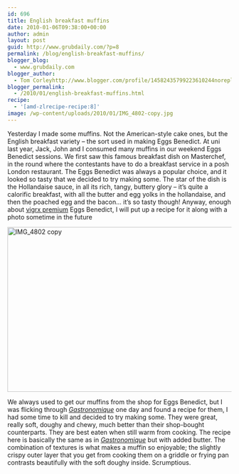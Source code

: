 ```yaml
---
id: 696
title: English breakfast muffins
date: 2010-01-06T09:38:00+00:00
author: admin
layout: post
guid: http://www.grubdaily.com/?p=8
permalink: /blog/english-breakfast-muffins/
blogger_blog:
  - www.grubdaily.com
blogger_author:
  - Tom Corleyhttp://www.blogger.com/profile/14582435799223610244noreply@blogger.com
blogger_permalink:
  - /2010/01/english-breakfast-muffins.html
recipe:
  - '[amd-zlrecipe-recipe:8]'
image: /wp-content/uploads/2010/01/IMG_4802-copy.jpg
---
```

Yesterday I made some muffins. Not the American-style cake ones, but the English breakfast variety &#8211; the sort used in making Eggs Benedict. At uni last year, Jack, John and I consumed many muffins in our weekend Eggs Benedict sessions. We first saw this famous breakfast dish on Masterchef, in the round where the contestants have to do a breakfast service in a posh London restaurant. The Eggs Benedict was always a popular choice, and it looked so tasty that we decided to try making some. The star of the dish is the Hollandaise sauce, in all its rich, tangy, buttery glory &#8211; it&#8217;s quite a calorific breakfast, with all the butter and egg yolks in the hollandaise, and then the poached egg and the bacon&#8230; it&#8217;s so tasty though! Anyway, enough about [vigrx premium](http://outletjacka.com/) Eggs Benedict, I will put up a recipe for it along with a photo sometime in the future

[<img src="http://www.grubdaily.com/wp-content/uploads/2010/01/IMG_4802-copy.jpg" alt="IMG_4802 copy" width="555" height="370" class="aligncenter size-full wp-image-1037" srcset="http://www.grubdaily.com/wp-content/uploads/2010/01/IMG_4802-copy.jpg 3456w, http://www.grubdaily.com/wp-content/uploads/2010/01/IMG_4802-copy-300x200.jpg 300w, http://www.grubdaily.com/wp-content/uploads/2010/01/IMG_4802-copy-1024x682.jpg 1024w" sizes="(max-width: 555px) 100vw, 555px" />](http://www.grubdaily.com/wp-content/uploads/2010/01/IMG_4802-copy.jpg)

We always used to get our muffins from the shop for Eggs Benedict, but I was flicking through _<a href="http://www.amazon.co.uk/gp/product/0600620425?ie=UTF8&tag=thegrubgrot-21&linkCode=as2&camp=1634&creative=6738&creativeASIN=0600620425" target="_blank">Gastronomique</a>_ one day and found a recipe for them, I had some time to kill and decided to try making some. They were great, really soft, doughy and chewy, much better than their shop-bought counterparts. They are best eaten when still warm from cooking. The recipe here is basically the same as in _<a href="http://www.amazon.co.uk/gp/product/0600620425?ie=UTF8&tag=thegrubgrot-21&linkCode=as2&camp=1634&creative=6738&creativeASIN=0600620425" target="_blank">Gastronomique</a>_ but with added butter. The combination of textures is what makes a muffin so enjoyable; the slightly crispy outer layer that you get from cooking them on a griddle or frying pan contrasts beautifully with the soft doughy inside. Scrumptious.